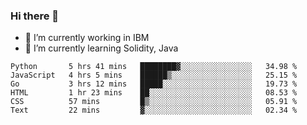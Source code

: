 ### Hi there 👋

<!--
**mathcodeman/mathcodeman** is a ✨ _special_ ✨ repository because its `README.md` (this file) appears on your GitHub profile.

Here are some ideas to get you started:

- 🔭 I’m currently working on ...
- 🌱 I’m currently learning ...
- 👯 I’m looking to collaborate on ...
- 🤔 I’m looking for help with ...
- 💬 Ask me about ...
- 📫 How to reach me: ...
- 😄 Pronouns: ...
- ⚡ Fun fact: ...
-->

- 🔭 I’m currently working in IBM
- 🌱 I’m currently learning Solidity, Java

<!--START_SECTION:waka-->

```text
Python       5 hrs 41 mins   ████████▓░░░░░░░░░░░░░░░░   34.98 %
JavaScript   4 hrs 5 mins    ██████▒░░░░░░░░░░░░░░░░░░   25.15 %
Go           3 hrs 12 mins   █████░░░░░░░░░░░░░░░░░░░░   19.73 %
HTML         1 hr 23 mins    ██░░░░░░░░░░░░░░░░░░░░░░░   08.53 %
CSS          57 mins         █▒░░░░░░░░░░░░░░░░░░░░░░░   05.91 %
Text         22 mins         ▓░░░░░░░░░░░░░░░░░░░░░░░░   02.34 %
```

<!--END_SECTION:waka-->
